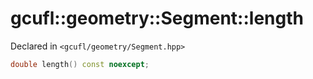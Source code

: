 # gcufl::geometry::Segment::length
Declared in `<gcufl/geometry/Segment.hpp>`
```cpp
double length() const noexcept;
```
